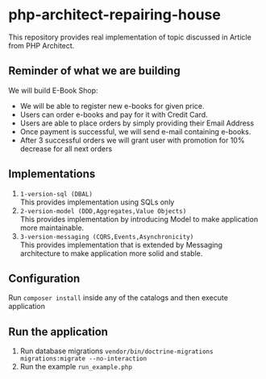 # php-architect-repairing-house

This repository provides real implementation of topic discussed in Article from PHP Architect.  

## Reminder of what we are building

We will build E-Book Shop:

- We will be able to register new e-books for given price.
- Users can order e-books and pay for it with Credit Card.
- Users are able to place orders by simply providing their Email Address
- Once payment is successful, we will send e-mail containing e-books.
- After 3 successful orders we will grant user with promotion for 10% decrease for all next orders

## Implementations

1. `1-version-sql (DBAL)`  
This provides implementation using SQLs only
2. `2-version-model (DDD,Aggregates,Value Objects)`  
This provides implementation by introducing Model to make application more maintainable. 
3. `3-version-messaging (CQRS,Events,Asynchronicity)`  
This provides implementation that is extended by Messaging architecture to make application more solid and stable.

## Configuration

Run `composer install` inside any of the catalogs and then execute application

## Run the application

1. Run database migrations `vendor/bin/doctrine-migrations migrations:migrate --no-interaction`
2. Run the example `run_example.php`
